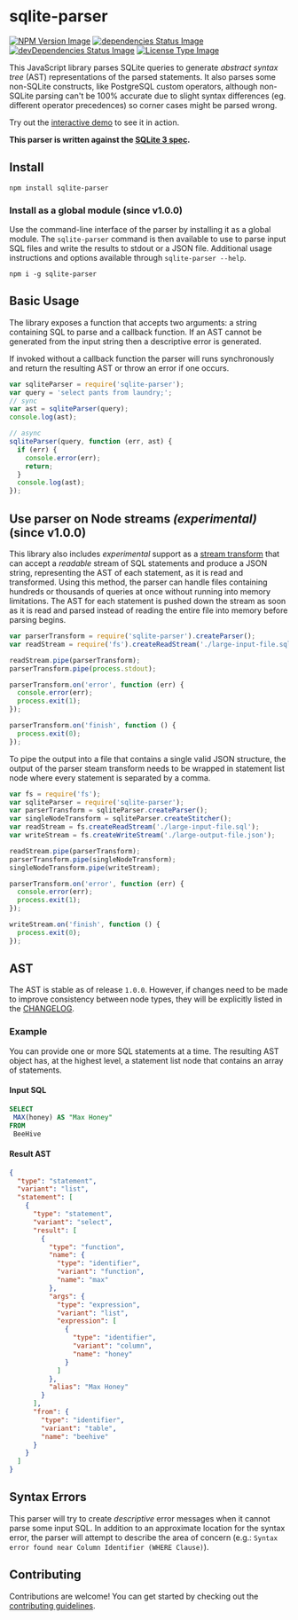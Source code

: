 # sqlite-parser

[![NPM Version Image](https://img.shields.io/npm/v/sqlite-parser.svg)](https://www.npmjs.com/package/sqlite-parser)
[![dependencies Status Image](https://img.shields.io/david/codeschool/sqlite-parser.svg)](https://github.com/codeschool/sqlite-parser/)
[![devDependencies Status Image](https://img.shields.io/david/dev/codeschool/sqlite-parser.svg)](https://github.com/codeschool/sqlite-parser/)
[![License Type Image](https://img.shields.io/github/license/codeschool/sqlite-parser.svg)](https://github.com/codeschool/sqlite-parser/blob/master/LICENSE)

This JavaScript library parses SQLite queries to generate
_abstract syntax tree_ (AST) representations of the parsed statements.
It also parses some non-SQLite constructs, like PostgreSQL custom operators, although
non-SQLite parsing can't be 100% accurate due to slight syntax differences
(eg. different operator precedences) so corner cases might be parsed wrong.

Try out the
[interactive demo](http://codeschool.github.io/sqlite-parser/demo/)
to see it in action.

**This parser is written against the [SQLite 3 spec](https://www.sqlite.org/lang.html).**

## Install

```
npm install sqlite-parser
```

### Install as a global module **(since v1.0.0)**

Use the command-line interface of the parser by installing it as a global module.
The `sqlite-parser` command is then available to use to parse input SQL files and
write the results to stdout or a JSON file. Additional usage
instructions and options available through `sqlite-parser --help`.

```
npm i -g sqlite-parser
```

## Basic Usage

The library exposes a function that accepts two arguments: a string containing
SQL to parse and a callback function. If an AST cannot be generated from the
input string then a descriptive error is generated.

If invoked without a callback function the parser will runs synchronously and
return the resulting AST or throw an error if one occurs.

``` javascript
var sqliteParser = require('sqlite-parser');
var query = 'select pants from laundry;';
// sync
var ast = sqliteParser(query);
console.log(ast);

// async
sqliteParser(query, function (err, ast) {
  if (err) {
    console.error(err);
    return;
  }
  console.log(ast);
});
```

## Use parser on Node streams *(experimental)* **(since v1.0.0)**

This library also includes *experimental* support as a
[stream transform](https://nodejs.org/api/stream.html) that can accept a
_readable_ stream of SQL statements and produce a JSON string, representing
the AST of each statement, as it is read and transformed. Using this method,
the parser can handle files containing hundreds or thousands of queries at
once without running into memory limitations. The AST for each statement is
pushed down the stream as soon as it is read and parsed instead of reading the
entire file into memory before parsing begins.

``` javascript
var parserTransform = require('sqlite-parser').createParser();
var readStream = require('fs').createReadStream('./large-input-file.sql');

readStream.pipe(parserTransform);
parserTransform.pipe(process.stdout);

parserTransform.on('error', function (err) {
  console.error(err);
  process.exit(1);
});

parserTransform.on('finish', function () {
  process.exit(0);
});
```

To pipe the output into a file that contains a single valid JSON structure, the
output of the parser steam transform needs to be wrapped in statement list node
where every statement is separated by a comma.

``` javascript
var fs = require('fs');
var sqliteParser = require('sqlite-parser');
var parserTransform = sqliteParser.createParser();
var singleNodeTransform = sqliteParser.createStitcher();
var readStream = fs.createReadStream('./large-input-file.sql');
var writeStream = fs.createWriteStream('./large-output-file.json');

readStream.pipe(parserTransform);
parserTransform.pipe(singleNodeTransform);
singleNodeTransform.pipe(writeStream);

parserTransform.on('error', function (err) {
  console.error(err);
  process.exit(1);
});

writeStream.on('finish', function () {
  process.exit(0);
});
```

## AST

The AST is stable as of release `1.0.0`. However, if changes need to be made to
improve consistency between node types, they will be explicitly listed in the
[CHANGELOG](https://github.com/codeschool/sqlite-parser/blob/master/CHANGELOG.md).

### Example

You can provide one or more SQL statements at a time. The resulting AST object
has, at the highest level, a statement list node that contains an array of
statements.

#### Input SQL

``` sql
SELECT
 MAX(honey) AS "Max Honey"
FROM
 BeeHive
```

#### Result AST

``` json
{
  "type": "statement",
  "variant": "list",
  "statement": [
    {
      "type": "statement",
      "variant": "select",
      "result": [
        {
          "type": "function",
          "name": {
            "type": "identifier",
            "variant": "function",
            "name": "max"
          },
          "args": {
            "type": "expression",
            "variant": "list",
            "expression": [
              {
                "type": "identifier",
                "variant": "column",
                "name": "honey"
              }
            ]
          },
          "alias": "Max Honey"
        }
      ],
      "from": {
        "type": "identifier",
        "variant": "table",
        "name": "beehive"
      }
    }
  ]
}
```

## Syntax Errors

This parser will try to create *descriptive* error messages when it cannot parse
some input SQL. In addition to an approximate location for the syntax error,
the parser will attempt to describe the area of concern
(e.g.: `Syntax error found near Column Identifier (WHERE Clause)`).

## Contributing

Contributions are welcome! You can get started by checking out the
[contributing guidelines](https://github.com/codeschool/sqlite-parser/blob/master/CONTRIBUTING.md).
